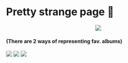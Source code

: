 # Pretty strange page 🤺
<p align="center">
  <img src="https://i.imgur.com/SZN0EHA.png"/>
  <h4>(There are 2 ways of representing fav. albums) </h4>
  <img src="https://i.imgur.com/CsYKcmv.png"/>
  <img src="https://i.imgur.com/cRVQzN0.png"/>
  <img src="https://i.imgur.com/qRjDD4N.png"/>
</p>
